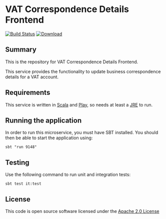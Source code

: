 # VAT Correspondence Details Frontend

[![Build Status](https://travis-ci.org/hmrc/vat-correspondence-details-frontend.svg)](https://travis-ci.org/hmrc/vat-correspondence-details-frontend) [ ![Download](https://api.bintray.com/packages/hmrc/releases/vat-correspondence-details-frontend/images/download.svg) ](https://bintray.com/hmrc/releases/vat-correspondence-details-frontend/_latestVersion)

## Summary

This is the repository for VAT Correspondence Details Frontend.

This service provides the functionality to update business correspondence details for a VAT account.

## Requirements

This service is written in [Scala](http://www.scala-lang.org/) and [Play](http://playframework.com/), so needs at least a [JRE](https://www.java.com/en/download/) to run.

## Running the application

In order to run this microservice, you must have SBT installed. You should then be able to start the application using:

`sbt "run 9148"`

## Testing

Use the following command to run unit and integration tests:

`sbt test it:test`

## License

This code is open source software licensed under the [Apache 2.0 License]("http://www.apache.org/licenses/LICENSE-2.0.html")


